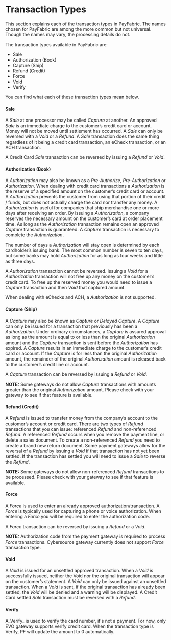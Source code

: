Transaction Types
=================

This section explains each of the transaction types in PayFabric. The names chosen for PayFabric are among the more common but not universal. Though the names may vary, the processing details do not.  

The transaction types available in PayFabric are:

* Sale
* Authorization (Book)
* Capture (Ship)
* Refund (Credit)
* Force
* Void
* Verify

You can find what each of these transaction types mean below.

#### Sale
A _Sale_ at one processor may be called _Capture_ at another. An approved _Sale_ is an immediate charge to the customer’s credit card or account.  Money will not be moved until settlement has occurred.  A _Sale_ can only be reversed with a _Void_ or a _Refund_.   A _Sale_ transaction does the same thing regardless of it being a credit card transaction, an eCheck transaction, or an ACH transaction.

A Credit Card _Sale_ transaction can be reversed by issuing a _Refund_ or _Void_.

#### Authorization (Book)
A _Authorization_ may also be known as a _Pre-Authorize_, _Pre-Authorization_ or _Authorization_. When dealing with credit card transactions a _Authorization_ is the reserve of a specified amount on the customer’s credit card or account. A _Authorization_ prevents the customer from using that portion of their credit / funds, but does not actually charge the card nor transfer any money. A _Authorization_ is useful for companies that ship merchandise one or more days after receiving an order. By issuing a _Authorization_, a company reserves the necessary amount on the customer’s card at order placement time.  As long as the _Authorization_ transaction remains open an approved _Capture_ transaction is guaranteed. A _Capture_ transaction is necessary to complete the _Authorization_. 

The number of days a _Authorization_ will stay open is determined by each cardholder’s issuing bank. The most common number is seven to ten days, but some banks may hold _Authorization_ for as long as four weeks and little as three days.

A _Authorization_ transaction cannot be reversed.  Issuing a _Void_ for a _Authorization_ transaction will not free up any money on the customer’s credit card.  To free up the reserved money you would need to issue a _Capture_ transaction and then _Void_ that captured amount.

When dealing with eChecks and ACH, a _Authorization_ is not supported.

#### Capture (Ship)
A _Capture_ may also be known as _Capture_ or _Delayed Capture_. A _Capture_ can only be issued for a transaction that previously has been a _Authorization_. Under ordinary circumstances, a _Capture_ is assured approval as long as the amount is equal to or less than the original _Authorization_ amount and the _Capture_ transaction is sent before the _Authorization_ has expired. A _Capture_ results in an immediate charge to the customer’s credit card or account. If the _Capture_ is for less than the original _Authorization_ amount, the remainder of the original _Authorization_ amount is released back to the customer’s credit line or account.

A _Capture_ transaction can be reversed by issuing a _Refund_ or _Void_.

**NOTE:** Some gateways do not allow _Capture_ transactions with amounts greater than the original _Authorization_ amount. Please check with your gateway to see if that feature is available.

#### Refund (Credit)
A _Refund_ is issued to transfer money from the company’s account to the customer’s account or credit card. There are two types of _Refund_ transactions that you can issue: referenced _Refund_ and non-referenced _Refund_. A referenced _Refund_ occurs when you remove the payment line, or delete a sales document.  To create a non-referenced _Refund_ you need to create a brand new return document.  Some payment gateways allow for the reversal of a _Refund_ by issuing a _Void_ if that transaction has not yet been settled.  If the transaction has settled you will need to issue a _Sale_ to reverse the _Refund_.

**NOTE:** Some gateways do not allow non-referenced _Refund_ transactions to be processed.  Please check with your gateway to see if that feature is available.

#### Force
A _Force_ is used to enter an already approved authorization/transaction. A _Force_ is typically used for capturing a phone or voice authorization. When entering a _Force_ you will be required to enter the authorization code.  

A _Force_ transaction can be reversed by issuing a _Refund_ or a _Void_.

**NOTE:** Authorization code from the payment gateway is required to process _Force_ transactions. Cybersource gateway currently does not support _Force_ transaction type.

#### Void
A _Void_ is issued for an unsettled approved transaction. When a _Void_ is successfully issued, neither the Void nor the original transaction will appear on the customer’s statement. A _Void_ can only be issued against an unsettled transaction. When a _Void_ is sent, if the original transaction has already been settled, the _Void_ will be denied and a warning will be displayed. A Credit Card settled _Sale_ transaction must be reversed with a _Refund_.

#### Verify
A_Verify_ is used to verify the card number, it's not a payment. For now, only EVO gateway supports verify credit card. When the transaction type is Verify, PF will update the amount to 0 automatically.
